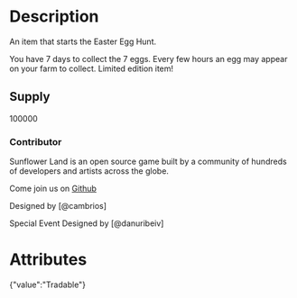 # Description

An item that starts the Easter Egg Hunt.

You have 7 days to collect the 7 eggs. Every few hours an egg may appear on your farm to collect. Limited edition item!

## Supply

100000

### Contributor

Sunflower Land is an open source game built by a community of hundreds of developers and artists across the globe.

Come join us on [Github](https://github.com/sunflower-land/sunflower-land)

Designed by [@cambrios]

Special Event Designed by [@danuribeiv]

# Attributes

{"value":"Tradable"}
